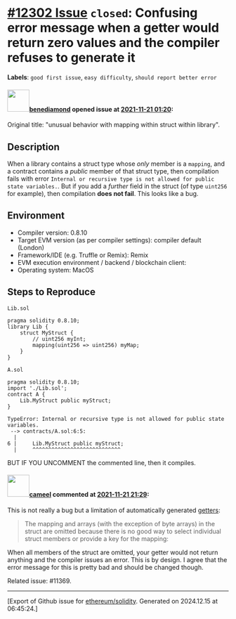 # [\#12302 Issue](https://github.com/ethereum/solidity/issues/12302) `closed`: Confusing error message when a getter would return zero values and the compiler refuses to generate it
**Labels**: `good first issue`, `easy difficulty`, `should report better error`


#### <img src="https://avatars.githubusercontent.com/u/30356252?u=456867dd06a0d21f0430b078ba667c8732278a70&v=4" width="50">[benediamond](https://github.com/benediamond) opened issue at [2021-11-21 01:20](https://github.com/ethereum/solidity/issues/12302):

Original title: "unusual behavior with mapping within struct within library".

## Description

When a library contains a struct type whose _only_ member is a `mapping`, and a contract contains a _public_ member of that struct type, then compilation fails with error `Internal or recursive type is not allowed for public state variables.`. But if you add a _further_ field in the struct (of type `uint256` for example), then compilation **does not fail**. This looks like a bug.

## Environment

- Compiler version: 0.8.10
- Target EVM version (as per compiler settings): compiler default (London)
- Framework/IDE (e.g. Truffle or Remix): Remix
- EVM execution environment / backend / blockchain client:
- Operating system: MacOS

## Steps to Reproduce
`Lib.sol`
```solidity
pragma solidity 0.8.10;
library Lib {
    struct MyStruct {
        // uint256 myInt;
        mapping(uint256 => uint256) myMap;
    }
}
```
`A.sol`
```solidity
pragma solidity 0.8.10;
import './Lib.sol';
contract A {
    Lib.MyStruct public myStruct;
}
```
```
TypeError: Internal or recursive type is not allowed for public state variables.
 --> contracts/A.sol:6:5:
  |
6 |     Lib.MyStruct public myStruct;
  |     ^^^^^^^^^^^^^^^^^^^^^^^^^^^^
```
BUT IF YOU UNCOMMENT the commented line, then it compiles.

#### <img src="https://avatars.githubusercontent.com/u/137030?v=4" width="50">[cameel](https://github.com/cameel) commented at [2021-11-21 21:29](https://github.com/ethereum/solidity/issues/12302#issuecomment-974899038):

This is not really a bug but a limitation of automatically generated [getters](https://docs.soliditylang.org/en/latest/contracts.html#getter-functions):
> The mapping and arrays (with the exception of byte arrays) in the struct are omitted because there is no good way to select individual struct members or provide a key for the mapping:

When all members of the struct are omitted, your getter would not return anything and the compiler issues an error. This is by design. I agree that the error message for this is pretty bad and should be changed though.

Related issue: #11369.


-------------------------------------------------------------------------------



[Export of Github issue for [ethereum/solidity](https://github.com/ethereum/solidity). Generated on 2024.12.15 at 06:45:24.]
